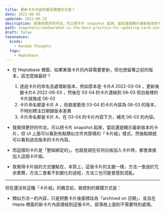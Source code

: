 ```yaml
---
title: 更新卡片內容的最佳實踐方式是？
date: 2022-06-03
updated: 2022-06-25
description: 我覺得更好的作法，可以把卡片 snapshot 起來，當前還是顯示最新版本的卡片，但 UI 上面可以看到有點類似文件夾那樣的「卡片組」樣式，然後點開就可以看到過去版本的卡片內容
path: snapshots/random/what-is-the-best-practice-for-updating-card-content
draft: false
taxonomies:
  kinds: 
    - Random Thoughts
  tags: 
    - Heptabase
---
```


* 在 Heptabase 裡面，如果某張卡片的內容需要更新，但也想留著之前的版本，該怎麼做最好？

  1. 透過卡片的命名去處理新版本，例如原本是 卡片A 2022-03-04 ，更新後變卡片A 2022-06-03 ，然後在 03-04 的卡片連結到 06-03 但白板裡的卡片就換成 06-03 
  2. 卡片命名都是卡片 A ，但直接更改 03-04 的卡片內容為 06-03 的版本，不特別標注日期跟版本差異
  3. 卡片命名都是卡片 A，在 03-04 的卡片內容下方，補充 06-03 的內容。

* 我覺得更好的作法，可以把卡片 snapshot 起來，當前還是顯示最新版本的卡片，但 UI 上面可以看到有點類似文件夾那樣的「卡片組」樣式，然後點開就可以看到過去版本的卡片內容。

* 而這樣的卡片是「整組綁定的」，也就是說在任何白板加入卡片時，都會直接加入這個卡片組。

* 我覺得卡片組的方式優點在，本質上，這張卡片的主題一樣，方法一會過於冗余累贅，方法二會看不到變化的過程，方法三也可能會感到混亂。

---

但在還沒有這種「卡片組」的概念前，我想到的實踐方式是：

- 類似方法一的內容，只是把舊卡片後面標註為「archived on 日期」，並且在 Hepta 裡面的新卡片內部連結到這張卡片。部落格上面則不需要特別處理。